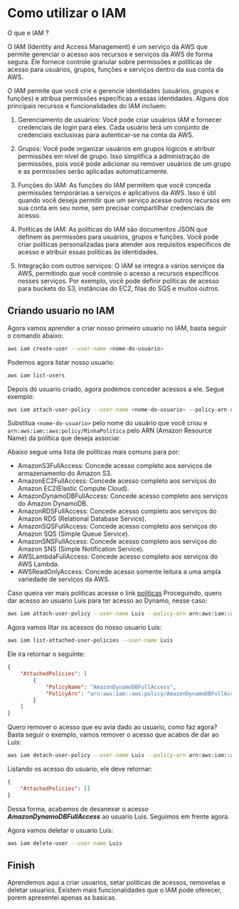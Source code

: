 # Como utilizar o IAM

O que e IAM ?

O IAM (Identity and Access Management) é um serviço da AWS que permite gerenciar o acesso aos 
recursos e serviços da AWS de forma segura. Ele fornece controle granular sobre permissões e 
políticas de acesso para usuários, grupos, funções e serviços dentro da sua conta da AWS.

O IAM permite que você crie e gerencie identidades (usuários, grupos e funções) e atribua 
permissões específicas a essas identidades. Alguns dos principais recursos e 
funcionalidades do IAM incluem:

1. Gerenciamento de usuários: Você pode criar usuários IAM e fornecer credenciais 
de login para eles. Cada usuário terá um conjunto de credenciais exclusivas 
para autenticar-se na conta da AWS.

2. Grupos: Você pode organizar usuários em grupos lógicos e atribuir permissões em nível de grupo. 
Isso simplifica a administração de permissões, pois você pode adicionar ou remover usuários de 
um grupo e as permissões serão aplicadas automaticamente.

3. Funções do IAM: As funções do IAM permitem que você conceda permissões temporárias a serviços e 
aplicativos da AWS. Isso é útil quando você deseja permitir que um serviço acesse 
outros recursos em sua conta em seu nome, sem precisar compartilhar credenciais de acesso. 

4. Políticas de IAM: As políticas do IAM são documentos JSON que definem as permissões para 
usuários, grupos e funções. Você pode criar políticas personalizadas para atender aos requisitos 
específicos de acesso e atribuir essas políticas às identidades.

5. Integração com outros serviços: O IAM se integra a vários serviços da AWS, permitindo que você 
controle o acesso a recursos específicos nesses serviços. Por exemplo, você pode definir políticas 
de acesso para buckets do S3, instâncias do EC2, filas do SQS e muitos outros.

## Criando usuario no IAM

Agora vamos aprender a criar nosso primeiro usuario no IAM, basta seguir o comando abaixo:

```bash
aws iam create-user --user-name <nome-do-usuario>
```

Podemos agora listar nosso usuario: 
```bash
aws iam list-users
```

Depois do usuario criado, agora podemos conceder acessos a ele. Segue exemplo:

```bash
aws iam attach-user-policy --user-name <nome-do-usuario> --policy-arn arn:aws:iam::aws:policy/MinhaPolitica
```

Substitua ``<nome-do-usuario>`` pelo nome do usuário que você criou e 
``arn:aws:iam::aws:policy/MinhaPolitica`` pelo ARN (Amazon Resource Name) da 
política que deseja associar.

Abaixo segue uma lista de politicas mais comuns para por:

 - AmazonS3FullAccess: Concede acesso completo aos serviços de armazenamento do Amazon S3.
 - AmazonEC2FullAccess: Concede acesso completo aos serviços do Amazon EC2(Elastic Compute Cloud).
 - AmazonDynamoDBFullAccess: Concede acesso completo aos serviços do Amazon DynamoDB.
 - AmazonRDSFullAccess: Concede acesso completo aos serviços do Amazon RDS (Relational Database Service).
 - AmazonSQSFullAccess: Concede acesso completo aos serviços do Amazon SQS (Simple Queue Service).
 - AmazonSNSFullAccess: Concede acesso completo aos serviços do Amazon SNS (Simple Notification Service).
 - AWSLambdaFullAccess: Concede acesso completo aos serviços do AWS Lambda.
 - AWSReadOnlyAccess: Concede acesso somente leitura a uma ampla variedade de serviços da AWS.
 
 Caso queira ver mais politicas acesse o link [politicas](https://docs.aws.amazon.com/pt_br/IAM/latest/UserGuide/access_policies_managed-vs-inline.html#aws-managed-policies)
Proceguindo, quero dar acesso ao usuario Luis para ter acesso ao Dynamo, nesse caso:

```bash
aws iam attach-user-policy --user-name Luis --policy-arn arn:aws:iam::aws:policy/AmazonDynamoDBFullAccess
```

Agora vamos litar os acessos do nosso usuario Luis:

```bash
aws iam list-attached-user-policies --user-name Luis
```

Ele ira retornar o seguinte:

```json
{
    "AttachedPolicies": [
        {
            "PolicyName": "AmazonDynamoDBFullAccess",
            "PolicyArn": "arn:aws:iam::aws:policy/AmazonDynamoDBFullAccess"
        }
    ]
}
```
Quero remover o acesso que eu avia dado ao usuario, como faz agora?
Basta seguir o exemplo, vamos remover o acesso que acabos de dar ao Luis:

```bash
aws iam detach-user-policy --user-name Luis --policy-arn arn:aws:iam::aws:policy/AmazonDynamoDBFullAccess
```

Listando os acesso do usuario, ele deve retornar:

```json
{
    "AttachedPolicies": []
}
```

Dessa forma, acabamos de desanexar o acesso ***AmazonDynamoDBFullAccess*** ao usuario Luis.
Seguimos em frente agora.

Agora vamos deletar o usuario Luis:

```bash
aws iam delete-user --user-name Luis
```

## Finish

Aprendemos aqui a criar usuarios, setar politicas de acessos, removelas e deletar usuarios.
Existem mais funcionalidades que o IAM pode oferecer, porem apresentei apenas as basicas.
